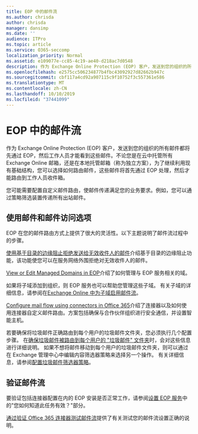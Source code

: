 ```yaml
---
title: EOP 中的邮件流
ms.author: chrisda
author: chrisda
manager: dansimp
ms.date: ''
audience: ITPro
ms.topic: article
ms.service: O365-seccomp
localization_priority: Normal
ms.assetid: e109077e-cc85-4c19-ae40-d218ac7d0548
description: 作为 Exchange Online Protection (EOP) 客户，发送到您的组织的所有邮件都将先通过 EOP，然后工作人员才能看到这些邮件。不论您是在云中托管所有 Exchange Online 邮箱，还是在本地托管邮箱（称为独立方案），为了继续利用现有基础结构，您可以选择如何路由邮件，这些邮件将首先通过 EOP 处理，然后才能路由到工作人员收件箱。
ms.openlocfilehash: e2575cc506234877b4fbc43092927d82662b947c
ms.sourcegitcommit: cbf117a4cd92a907115c9f10752f3c557361e586
ms.translationtype: MT
ms.contentlocale: zh-CN
ms.lasthandoff: 10/10/2019
ms.locfileid: "37441099"
---
```

# <a name="mail-flow-in-eop"></a>EOP 中的邮件流

作为 Exchange Online Protection (EOP) 客户，发送到您的组织的所有邮件都将先通过 EOP，然后工作人员才能看到这些邮件。不论您是在云中托管所有 Exchange Online 邮箱，还是在本地托管邮箱（称为独立方案），为了继续利用现有基础结构，您可以选择如何路由邮件，这些邮件将首先通过 EOP 处理，然后才能路由到工作人员收件箱。

您可能需要配置自定义邮件路由，使邮件传递满足您的业务要求。例如，您可以通过策略筛选装置传递所有出站邮件。

## <a name="working-with-messages-and-message-access-options"></a>使用邮件和邮件访问选项

EOP 在您的邮件路由方式上提供了很大的灵活性。以下主题说明了邮件流过程中的步骤。

[使用基于目录的边缘阻止拒绝发送给无效收件人的邮件](https://docs.microsoft.com/exchange/mail-flow-best-practices/use-directory-based-edge-blocking)介绍基于目录的边缘阻止功能，该功能使您可以在服务网络外围拒绝对无效收件人的邮件。

[View or Edit Managed Domains in EOP](https://docs.microsoft.com/exchange/mail-flow-best-practices/manage-accepted-domains/manage-accepted-domains)介绍了如何管理与 EOP 服务相关的域。

如果将子域添加到组织，则 EOP 服务也可以帮助您管理这些子域。 有关子域的详细信息，请参阅在[Exchange Online 中为子域启用邮件流](https://docs.microsoft.com/exchange/mail-flow-best-practices/manage-accepted-domains/enable-mail-flow-for-subdomains)。

[Configure mail flow using connectors in Office 365](https://docs.microsoft.com/exchange/mail-flow-best-practices/use-connectors-to-configure-mail-flow/use-connectors-to-configure-mail-flow)介绍了连接器以及如何使用连接器自定义邮件路由。方案包括确保与合作伙伴组织进行安全通信，并设置智能主机。

若要确保将垃圾邮件正确路由到每个用户的垃圾邮件文件夹，您必须执行几个配置步骤。 在[确保垃圾邮件被路由到每个用户的 "垃圾邮件" 文件夹](ensure-that-spam-is-routed-to-each-user-s-junk-email-folder.md)时，会对这些信息进行详细说明。 如果不想将邮件移动到每个用户的垃圾邮件文件夹，则可以通过在 Exchange 管理中心中编辑内容筛选器策略来选择另一个操作。 有关详细信息，请参阅[配置垃圾邮件筛选器策略](configure-your-spam-filter-policies.md)。

## <a name="verify-mail-flow"></a>验证邮件流

要验证包括连接器配置在内的 EOP 安装是否正常工作，请参阅[设置 EOP 服务](set-up-your-eop-service.md)中的"您如何知道此任务有效？"部分。

[通过验证 Office 365 连接器测试邮件流](https://docs.microsoft.com/exchange/mail-flow-best-practices/test-mail-flow)提供了有关测试您的邮件流设置正确的说明。
